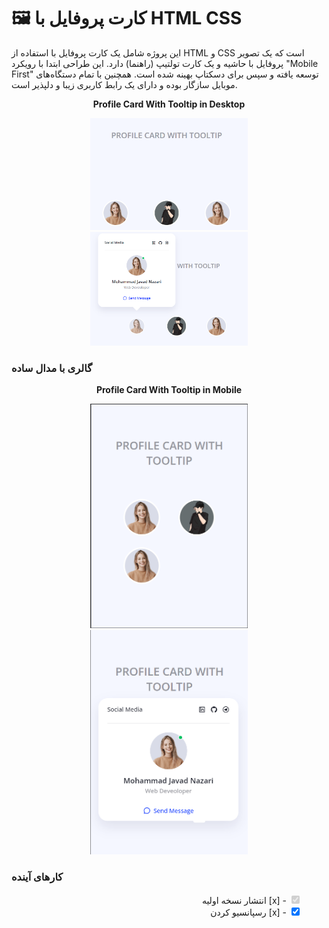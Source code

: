 # 🖼️ کارت پروفایل با HTML CSS

این پروژه شامل یک کارت پروفایل با استفاده از HTML و CSS است که یک تصویر پروفایل با حاشیه و یک کارت تولتیپ (راهنما) دارد. این طراحی ابتدا با رویکرد "Mobile First" توسعه یافته و سپس برای دسکتاپ بهینه شده است. همچنین با تمام دستگاه‌های موبایل سازگار بوده و دارای یک رابط کاربری زیبا و دلپذیر است.


<p align="center">
  <strong> Profile Card With Tooltip in Desktop </strong>
</p>
<p align="center">
  <img src="Screenshots/Profile1.png" width="50%" alt="Gallery1.png">
  <img src="Screenshots/Profile2.png" width="50%" alt="Gallery2.png">
</p>


### گالری با مدال ساده
<p align="center">
  <strong> Profile Card With Tooltip in Mobile </strong>
</p>
<p align="center">
  <img src="Screenshots/Profile3.png" width="50%" alt="Gallery3">
  <img src="Screenshots/Profile4.png" width="50%" alt="Gallery3">
</p>


### کارهای آینده
<ul style="list-style-type: none;" dir="rtl">
    <li><input type="checkbox" checked disabled> - [x] انتشار نسخه اولیه </li>
    <li><input type="checkbox" checked> - [x] رسپانسیو کردن </li>
</ul>

